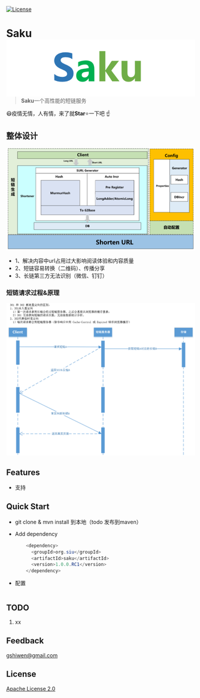 [![License](https://img.shields.io/github/license/apache/incubator-streampipes.svg)](http://www.apache.org/licenses/LICENSE-2.0)

# Saku <img src="./assets/LOGO.png" align="right" />

> **Saku**一个高性能的短链服务







:mask:疫情无情，人有情，来了就**Star**:star:一下吧 :point_up:



## 整体设计

![skau](./assets/saku.png)

- 1、解决内容中url占用过大影响阅读体验和内容质量
- 2、短链容易转换（二维码）、传播分享
- 3、长链第三方无法识别（微信、钉钉）

### 短链请求过程&原理

![saku-1](./assets/saku1.png)

## Features

- 支持

## Quick Start

* git clone & mvn install  到本地（todo	 发布到maven）

* Add dependency

  ```java
      <dependency>
        <groupId>org.siu</groupId>
        <artifactId>saku</artifactId>
        <version>1.0.0.RC1</version>
      </dependency>
  ```

- 配置

  ```yml
  
  ```

  

## TODO

1. xx


## Feedback

 [gshiwen@gmail.com](mailto:gshiwen@gmail.com)

## License

[Apache License 2.0](LICENSE)



